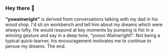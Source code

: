 ### Hey there 👋

**“yowainwright”** is derived from conversations talking with my dad in his wood shop. I'd sit on workbench and tell him about my dreams which were _always_ lofty. He would respond at key moments by pumping is fist in a winning gesture and say in a deep tone, “yoooo Wainwright!“. Not being a typical quick-learner, his encouragement motivates me to continue to persue my dreams. The end.

